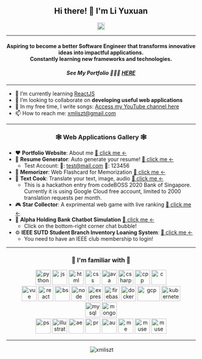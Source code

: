 <h2 align='center'>Hi there! 🙌 I'm Li Yuxuan</h2>
<div align='center'>
<a href='https://www.linkedin.com/in/li-yuxuan/'>
<img src="https://devicon.dev/devicon.git/icons/linkedin/linkedin-original.svg" alt="linkedin" width="20" height="20"/></a>
</div>
<hr/>
<h4 align='center'>Aspiring to become a better Software Engineer that transforms innovative ideas into impactful applications. <br> Constantly learning new frameworks and technologies.</h4>
<h5 align='center'>See My Portfolio 👨🏻‍💻 <a href="https://xmliszt.github.io/">HERE</a></h5>

---

- 🌱 I’m currently learning [ReactJS](https://reactjs.org/)
- 👯 I’m looking to collaborate on **developing useful web applications**
- 🎹 In my free time, I write songs: [Access my YouTube channel here](https://www.youtube.com/channel/UCAAVhCgvUfiamjQWyErtBDA)
- 📫 How to reach me: [xmliszt@gmail.com](mailto:xmliszt@gmail.com)

---

<h3 align='center'>🕸 Web Applications Gallery 🕸</h3>

- ❤️ **Portfolio Website**: About me [🔮 click me <-](https://xmliszt.github.io/)
- 📝 **Resume Generator**: Auto generate your resume! [🔮 click me <-](https://xmliszt.github.io/resume-generator/#/)
  - Test Account: 👤: test@mail.com 🔑: 123456
- 🧠 **Memorizer**: Web Flashcard for Memorization [🔮 click me <-](https://xmliszt.github.io/memorizer/#/)
- 💬 **Text Cook**: Translate your text, image, audio [🔮 click me <-](https://xmliszt.github.io/text-cook/#/)
  - This is a hackathon entry from codeBOSS 2020 Bank of Singapore. Currently it is using Google Cloud free account, limited to 2000 translation requests per month.
- 🎮 **Star Collector**: A exprimental web game with live ranking [🔮 click me <-](https://xmliszt.github.io/the-town/game.html)
- 🏦 **Alpha Holding Bank Chatbot Simulation** [🔮 click me <-](https://alpha-holding.herokuapp.com/)
  - Click on the bottom-right corner chat bubble!
- ⚙️ **IEEE SUTD Student Branch Inventory Loaning System**: [🔮 click me <-](https://ieeesutdweb.herokuapp.com/)
  - You need to have an IEEE club membership to login!

---

<h3 align='center'>📱 I'm familiar with 📱</h3>

<div align='center'>
<img src="https://devicon.dev/devicon.git/icons/python/python-original.svg" alt="python" width="40" height="40"/>
<img src="https://devicon.dev/devicon.git/icons/javascript/javascript-original.svg" alt="js" width="40" height="40"/> 
<img src="https://devicon.dev/devicon.git/icons/html5/html5-original-wordmark.svg" alt="html" width="40" height="40"/>
<img src="https://devicon.dev/devicon.git/icons/css3/css3-original-wordmark.svg" alt="css" width="40" height="40"/>
<img src="https://devicon.dev/devicon.git/icons/java/java-original-wordmark.svg" alt="java" width="40" height="40"/> 
<img src="https://devicon.dev/devicon.git/icons/csharp/csharp-original.svg" alt="csharp" width="40" height="40"/> 
<img src="https://devicon.dev/devicon.git/icons/cplusplus/cplusplus-original.svg" alt="cpp" width="40" height="40"/> 
<img src="https://devicon.dev/devicon.git/icons/c/c-original.svg" alt="c" width="40" height="40"/> 
</div>

<div align='center'>
<img src="https://devicon.dev/devicon.git/icons/vuejs/vuejs-original-wordmark.svg" alt="vue" width="40" height="40"/>
<img src="https://devicon.dev/devicon.git/icons/react/react-original-wordmark.svg" alt="react" width="40" height="40"/> 
<img src="https://devicon.dev/devicon.git/icons/bootstrap/bootstrap-plain-wordmark.svg" alt="bs" width="40" height="40"/>
<img src="https://devicon.dev/devicon.git/icons/nodejs/nodejs-original-wordmark.svg" alt="node" width="40" height="40"/>
<img src="https://devicon.dev/devicon.git/icons/express/express-original-wordmark.svg" alt="express" width="40" height="40"/> 
<img src="https://external-content.duckduckgo.com/iu/?u=https%3A%2F%2Fs.gravatar.com%2Favatar%2F48965da2c75390e8c486058c282b35cd%3Fsize%3D496%26default%3Dretro&f=1&nofb=1" alt="firebase" width="40" height="40"/> 
<img src="https://devicon.dev/devicon.git/icons/docker/docker-original-wordmark.svg" alt="docker" width="40" height="40"/> 
<img src="https://external-content.duckduckgo.com/iu/?u=https%3A%2F%2Fwww1-lw.xda-cdn.com%2Ffiles%2F2016%2F04%2FGoogle-CloudPlatform_VerticalLockup.png&f=1&nofb=1" alt="gcp" width="60" height="40"/> 
<img src="https://external-content.duckduckgo.com/iu/?u=https%3A%2F%2Fwww.adroitlogic.com%2Fstatic%2Fassets%2Fimages%2Ficons%2Fips-kubernetes.png&f=1&nofb=1" alt="kubernetes" width="50" height="40"/> 
</div>

<div align='center'>
<img src="https://devicon.dev/devicon.git/icons/mysql/mysql-original-wordmark.svg" alt="mysql" width="40" height="40"/> 
<img src="https://devicon.dev/devicon.git/icons/mongodb/mongodb-original-wordmark.svg" alt="mongo" width="40" height="40"/>
</div>

<div align='center'>
<img src="https://www.flaticon.com/svg/static/icons/svg/726/726104.svg" alt="ps" width="40" height="40"/> 
<img src="https://www.flaticon.com/svg/static/icons/svg/726/726114.svg" alt="illustrator" width="40" height="40"/>
<img src="https://www.flaticon.com/svg/static/icons/svg/726/726134.svg" alt="ae" width="40" height="40"/>
<img src="https://www.flaticon.com/svg/static/icons/svg/726/726105.svg" alt="pr" width="40" height="40"/>
<img src="https://www.flaticon.com/svg/static/icons/svg/726/726115.svg" alt="au" width="40" height="40"/>
<img src="https://www.flaticon.com/svg/static/icons/svg/726/726146.svg" alt="me" width="40" height="40"/>
<img src="https://www.flaticon.com/svg/static/icons/svg/726/726145.svg" alt="muse" width="40" height="40"/>
<img src="https://www.flaticon.com/svg/static/icons/svg/726/726110.svg" alt="muse" width="40" height="40"/>
</div>

---
<p align="middle">&nbsp;<img align="center" src="https://github-readme-stats.vercel.app/api?username=xmliszt&show_icons=true" alt="xmliszt" /></p>
